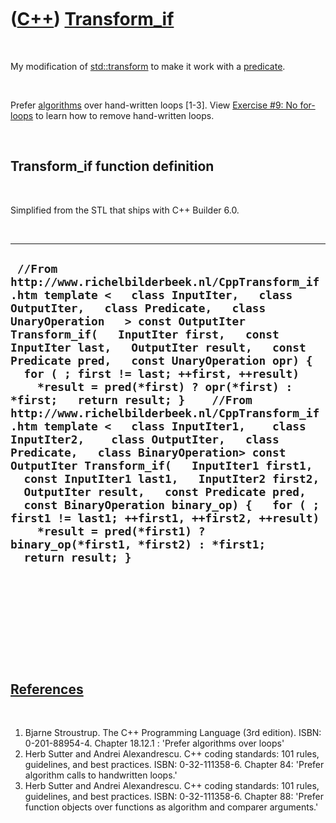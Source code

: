 
 

 

 

 

 

([C++](Cpp.md)) [Transform\_if](CppTransform_if.md)
=====================================================

 

My modification of [std::transform](CppStdTransform.md) to make it work
with a [predicate](CppPredicate.md).

 

Prefer [algorithms](CppAlgorithm.md) over hand-written loops \[1-3\].
View [Exercise \#9: No for-loops](CppExerciseNoForLoops.md) to learn
how to remove hand-written loops.

 

Transform\_if function definition
---------------------------------

 

Simplified from the STL that ships with C++ Builder 6.0.

 

  -------------------------------------------------------------------------------------------------------------------------------------------------------------------------------------------------------------------------------------------------------------------------------------------------------------------------------------------------------------------------------------------------------------------------------------------------------------------------------------------------------------------------------------------------------------------------------------------------------------------------------------------------------------------------------------------------------------------------------------------------------------------------------------------------------------------------------------------------------------------------------------------------------------------------------------------------------------
  ` //From http://www.richelbilderbeek.nl/CppTransform_if.htm template <   class InputIter,   class OutputIter,   class Predicate,   class UnaryOperation   > const OutputIter Transform_if(   InputIter first,   const InputIter last,   OutputIter result,   const Predicate pred,   const UnaryOperation opr) {   for ( ; first != last; ++first, ++result)     *result = pred(*first) ? opr(*first) : *first;   return result; }    //From http://www.richelbilderbeek.nl/CppTransform_if.htm template <   class InputIter1,    class InputIter2,    class OutputIter,   class Predicate,   class BinaryOperation> const OutputIter Transform_if(   InputIter1 first1,   const InputIter1 last1,   InputIter2 first2,   OutputIter result,   const Predicate pred,   const BinaryOperation binary_op) {   for ( ; first1 != last1; ++first1, ++first2, ++result)     *result = pred(*first1) ? binary_op(*first1, *first2) : *first1;   return result; }`
  -------------------------------------------------------------------------------------------------------------------------------------------------------------------------------------------------------------------------------------------------------------------------------------------------------------------------------------------------------------------------------------------------------------------------------------------------------------------------------------------------------------------------------------------------------------------------------------------------------------------------------------------------------------------------------------------------------------------------------------------------------------------------------------------------------------------------------------------------------------------------------------------------------------------------------------------------------------

 

 

 

 

 

[References](CppReferences.md)
-------------------------------

 

1.  Bjarne Stroustrup. The C++ Programming Language (3rd edition).
    ISBN: 0-201-88954-4. Chapter 18.12.1 : 'Prefer algorithms over
    loops'
2.  Herb Sutter and Andrei Alexandrescu. C++ coding standards: 101
    rules, guidelines, and best practices. ISBN: 0-32-111358-6. Chapter
    84: 'Prefer algorithm calls to handwritten loops.'
3.  Herb Sutter and Andrei Alexandrescu. C++ coding standards: 101
    rules, guidelines, and best practices. ISBN: 0-32-111358-6. Chapter
    88: 'Prefer function objects over functions as algorithm and
    comparer arguments.'

 

 

 

 

 

 

